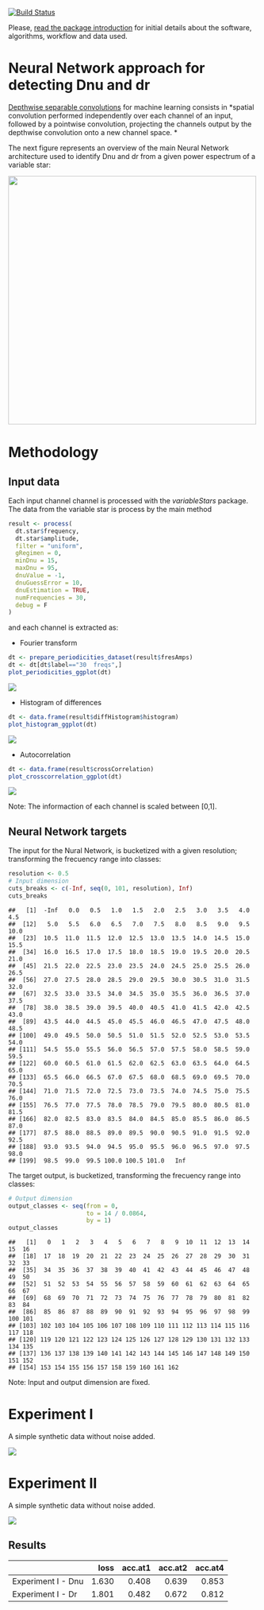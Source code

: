 
[![Build Status](https://travis-ci.org/rmaestre/variableStars.svg?branch=master)](https://travis-ci.org/rmaestre/variableStars)

Please, [read the package introduction](https://github.com/rmaestre/variableStars/blob/master/README.md) for initial details about the software, algorithms, workflow and data used.

Neural Network approach for detecting Dnu and dr
================================================

[Depthwise separable convolutions](https://arxiv.org/pdf/1610.02357.pdf) for machine learning consists in *spatial convolution performed independently over each channel of an input, followed by a pointwise convolution, projecting the channels output by the depthwise convolution onto a new channel space. *

The next figure represents an overview of the main Neural Network architecture used to identify Dnu and dr from a given power espectrum of a variable star:

<img src="https://raw.githubusercontent.com/rmaestre/variableStars/master/docs/figures/nn-approach.png" data-canonical-src="https://raw.githubusercontent.com/rmaestre/variableStars/master/docs/figures/nn-approach.png" width="500" />

Methodology
===========

Input data
----------

Each input channel channel is processed with the *variableStars* package. The data from the variable star is process by the main method

``` r
result <- process(
  dt.star$frequency,
  dt.star$amplitude,
  filter = "uniform",
  gRegimen = 0,
  minDnu = 15,
  maxDnu = 95,
  dnuValue = -1,
  dnuGuessError = 10,
  dnuEstimation = TRUE,
  numFrequencies = 30,
  debug = F
)
```

and each channel is extracted as:

-   Fourier transform

``` r
dt <- prepare_periodicities_dataset(result$fresAmps)
dt <- dt[dt$label=="30  freqs",]
plot_periodicities_ggplot(dt)
```

![](NN-dnudr_files/figure-markdown_github/unnamed-chunk-2-1.png)

-   Histogram of differences

``` r
dt <- data.frame(result$diffHistogram$histogram)
plot_histogram_ggplot(dt)
```

![](NN-dnudr_files/figure-markdown_github/unnamed-chunk-3-1.png)

-   Autocorrelation

``` r
dt <- data.frame(result$crossCorrelation)
plot_crosscorrelation_ggplot(dt)
```

![](NN-dnudr_files/figure-markdown_github/unnamed-chunk-4-1.png)

Note: The informaction of each channel is scaled between \[0,1\].

Neural Network targets
----------------------

The input for the Nural Network, is bucketized with a given resolution; transforming the frecuency range into classes:

``` r
resolution <- 0.5
# Input dimension
cuts_breaks <- c(-Inf, seq(0, 101, resolution), Inf)
cuts_breaks
```

    ##   [1]  -Inf   0.0   0.5   1.0   1.5   2.0   2.5   3.0   3.5   4.0   4.5
    ##  [12]   5.0   5.5   6.0   6.5   7.0   7.5   8.0   8.5   9.0   9.5  10.0
    ##  [23]  10.5  11.0  11.5  12.0  12.5  13.0  13.5  14.0  14.5  15.0  15.5
    ##  [34]  16.0  16.5  17.0  17.5  18.0  18.5  19.0  19.5  20.0  20.5  21.0
    ##  [45]  21.5  22.0  22.5  23.0  23.5  24.0  24.5  25.0  25.5  26.0  26.5
    ##  [56]  27.0  27.5  28.0  28.5  29.0  29.5  30.0  30.5  31.0  31.5  32.0
    ##  [67]  32.5  33.0  33.5  34.0  34.5  35.0  35.5  36.0  36.5  37.0  37.5
    ##  [78]  38.0  38.5  39.0  39.5  40.0  40.5  41.0  41.5  42.0  42.5  43.0
    ##  [89]  43.5  44.0  44.5  45.0  45.5  46.0  46.5  47.0  47.5  48.0  48.5
    ## [100]  49.0  49.5  50.0  50.5  51.0  51.5  52.0  52.5  53.0  53.5  54.0
    ## [111]  54.5  55.0  55.5  56.0  56.5  57.0  57.5  58.0  58.5  59.0  59.5
    ## [122]  60.0  60.5  61.0  61.5  62.0  62.5  63.0  63.5  64.0  64.5  65.0
    ## [133]  65.5  66.0  66.5  67.0  67.5  68.0  68.5  69.0  69.5  70.0  70.5
    ## [144]  71.0  71.5  72.0  72.5  73.0  73.5  74.0  74.5  75.0  75.5  76.0
    ## [155]  76.5  77.0  77.5  78.0  78.5  79.0  79.5  80.0  80.5  81.0  81.5
    ## [166]  82.0  82.5  83.0  83.5  84.0  84.5  85.0  85.5  86.0  86.5  87.0
    ## [177]  87.5  88.0  88.5  89.0  89.5  90.0  90.5  91.0  91.5  92.0  92.5
    ## [188]  93.0  93.5  94.0  94.5  95.0  95.5  96.0  96.5  97.0  97.5  98.0
    ## [199]  98.5  99.0  99.5 100.0 100.5 101.0   Inf

The target output, is bucketized, transforming the frecuency range into classes:

``` r
# Output dimension
output_classes <- seq(from = 0,
                      to = 14 / 0.0864,
                      by = 1)
output_classes
```

    ##   [1]   0   1   2   3   4   5   6   7   8   9  10  11  12  13  14  15  16
    ##  [18]  17  18  19  20  21  22  23  24  25  26  27  28  29  30  31  32  33
    ##  [35]  34  35  36  37  38  39  40  41  42  43  44  45  46  47  48  49  50
    ##  [52]  51  52  53  54  55  56  57  58  59  60  61  62  63  64  65  66  67
    ##  [69]  68  69  70  71  72  73  74  75  76  77  78  79  80  81  82  83  84
    ##  [86]  85  86  87  88  89  90  91  92  93  94  95  96  97  98  99 100 101
    ## [103] 102 103 104 105 106 107 108 109 110 111 112 113 114 115 116 117 118
    ## [120] 119 120 121 122 123 124 125 126 127 128 129 130 131 132 133 134 135
    ## [137] 136 137 138 139 140 141 142 143 144 145 146 147 148 149 150 151 152
    ## [154] 153 154 155 156 157 158 159 160 161 162

Note: Input and output dimension are fixed.

Experiment I
============

A simple synthetic data without noise added.

![](NN-dnudr_files/figure-markdown_github/unnamed-chunk-7-1.png)

Experiment II
=============

A simple synthetic data without noise added.

![](NN-dnudr_files/figure-markdown_github/unnamed-chunk-8-1.png)

Results
-------

|                    |   loss|  acc.at1|  acc.at2|  acc.at4|
|--------------------|------:|--------:|--------:|--------:|
| Experiment I - Dnu |  1.630|    0.408|    0.639|    0.853|
| Experiment I - Dr  |  1.801|    0.482|    0.672|    0.812|
